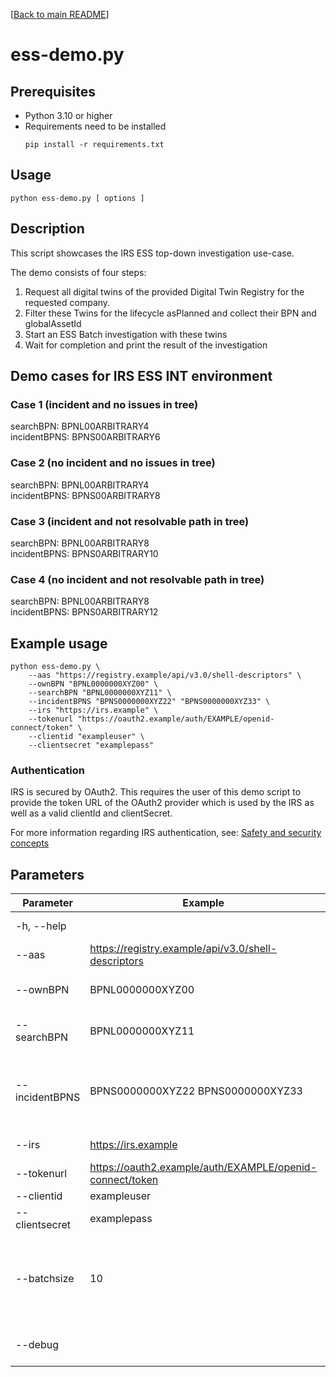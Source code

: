 [[Back to main README](../../README.md)]

# ess-demo.py

## Prerequisites

- Python 3.10 or higher
- Requirements need to be installed
    ```shell
    pip install -r requirements.txt
    ```

## Usage

```shell
python ess-demo.py [ options ]
```

## Description

This script showcases the IRS ESS top-down investigation use-case.

The demo consists of four steps:

1. Request all digital twins of the provided Digital Twin Registry for the requested company.
2. Filter these Twins for the lifecycle asPlanned and collect their BPN and globalAssetId
3. Start an ESS Batch investigation with these twins
4. Wait for completion and print the result of the investigation

## Demo cases for IRS ESS INT environment

### Case 1 (incident and no issues in tree)

searchBPN: BPNL00ARBITRARY4  
incidentBPNS: BPNS00ARBITRARY6

### Case 2 (no incident and no issues in tree)

searchBPN: BPNL00ARBITRARY4  
incidentBPNS: BPNS00ARBITRARY8

### Case 3 (incident and not resolvable path in tree)

searchBPN: BPNL00ARBITRARY8  
incidentBPNS: BPNS0ARBITRARY10

### Case 4 (no incident and not resolvable path in tree)

searchBPN: BPNL00ARBITRARY8  
incidentBPNS: BPNS0ARBITRARY12

## Example usage

```shell
python ess-demo.py \
    --aas "https://registry.example/api/v3.0/shell-descriptors" \
    --ownBPN "BPNL0000000XYZ00" \
    --searchBPN "BPNL0000000XYZ11" \
    --incidentBPNS "BPNS0000000XYZ22" "BPNS0000000XYZ33" \
    --irs "https://irs.example" \
    --tokenurl "https://oauth2.example/auth/EXAMPLE/openid-connect/token" \
    --clientid "exampleuser" \
    --clientsecret "examplepass"
```

### Authentication

IRS is secured by OAuth2. This requires the user of this demo script to provide the token URL of the OAuth2 provider which is used by the IRS as well as a valid clientId and clientSecret. 

For more information regarding IRS authentication, see: [Safety and security concepts](https://eclipse-tractusx.github.io/item-relationship-service/docs/arc42/full.html#_safety_and_security_concepts)

## Parameters

| Parameter      | Example                                                  | Description                                                        |
|----------------|----------------------------------------------------------|--------------------------------------------------------------------|
| -h, --help     |                                                          | show help message                                                  |
| --aas          | https://registry.example/api/v3.0/shell-descriptors      | AAS registry URL                                                   |
| --ownBPN       | BPNL0000000XYZ00                                         | BPN of the requesting Company                                      |
| --searchBPN    | BPNL0000000XYZ11                                         | BPN of the Company to search for                                   |
| --incidentBPNS | BPNS0000000XYZ22 BPNS0000000XYZ33                        | List of BPNS of the Companies where the incidents occurred         |
| --irs          | https://irs.example                                      | IRS base URL                                                       |
| --tokenurl     | https://oauth2.example/auth/EXAMPLE/openid-connect/token | OAuth2 token URL                                                   |
| --clientid     | exampleuser                                              | Client ID                                                          |
| --clientsecret | examplepass                                              | Client Secret                                                      |
| --batchsize    | 10                                                       | The batch size for a ESS investigation. Must be mod 10. Default 10 |
| --debug        |                                                          | debug logging (optional)                                           |

